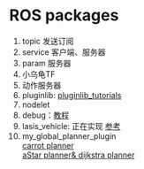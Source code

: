 # ROS packages
1. topic 发送订阅  
2. service 客户端、服务器  
3. param 服务器 
4. 小乌龟TF  
5. 动作服务器  
6. pluginlib: [pluginlib_tutorials](https://github.com/huchunxu/ros_blog_sources/tree/master/pluginlib_tutorials)  
7. nodelet  
8. debug：[教程](https://haoqchen.site/2019/08/15/debug-ros-with-vscode/)  
9. lasis_vehicle: 正在实现 [参考](https://github.com/xmy0916/racecar)  
10. my_global_planner_plugin  
    [carrot planner](http://wiki.ros.org/navigation/Tutorials/Writing%20A%20Global%20Path%20Planner%20As%20Plugin%20in%20ROS)  
    [aStar planner& dijkstra planner](https://zhuanlan.zhihu.com/p/113662488)  

